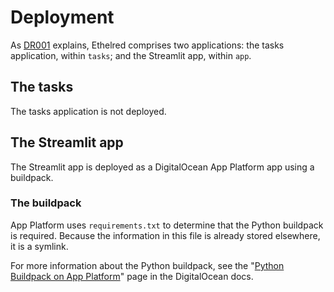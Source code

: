# Deployment

As [DR001](decision_records.md#001-two-applications-one-codebase) explains,
Ethelred comprises two applications:
the tasks application, within `tasks`;
and the Streamlit app, within `app`.

## The tasks

The tasks application is not deployed.

## The Streamlit app

The Streamlit app is deployed as a DigitalOcean App Platform app using a buildpack.

### The buildpack

App Platform uses `requirements.txt` to determine that the Python buildpack is required.
Because the information in this file is already stored elsewhere,
it is a symlink.

For more information about the Python buildpack,
see the "[Python Buildpack on App Platform][]" page in the DigitalOcean docs.

[Python Buildpack on App Platform]: https://docs.digitalocean.com/products/app-platform/reference/buildpacks/python/
